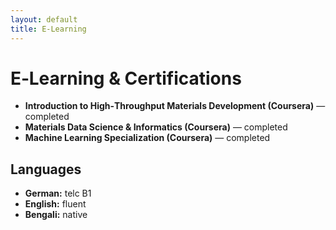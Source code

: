 ```yaml
---
layout: default
title: E-Learning
---
```



# E‑Learning & Certifications


- **Introduction to High‑Throughput Materials Development (Coursera)** — completed
- **Materials Data Science & Informatics (Coursera)** — completed
- **Machine Learning Specialization (Coursera)** — completed


## Languages
- **German:** telc B1
- **English:** fluent
- **Bengali:** native
